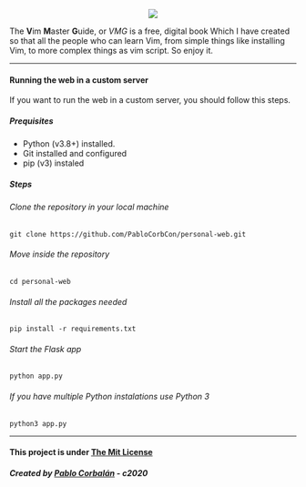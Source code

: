 <p align="center"><img src="https://raw.githubusercontent.com/PabloCorbCon/vmg/main/static/images/logo.png"></p>

The **V**im **M**aster **G**uide, or _VMG_ is a free, digital book Which I have created so that all the people who can learn Vim, from simple things like installing Vim, to more complex things as vim script. So enjoy it.

---

#### Running the web in a custom server
If you want to run the web in a custom server, you should follow this steps.
##### Prequisites
* Python (v3.8+) installed.
* Git installed and configured
* pip (v3) instaled
##### Steps
###### Clone the repository in your local machine
```shell
git clone https://github.com/PabloCorbCon/personal-web.git
```
###### Move inside the repository
```shell
cd personal-web
```
###### Install all the packages needed
```shell
pip install -r requirements.txt
```
###### Start the Flask app
```
python app.py
```
###### If you have multiple Python instalations use Python 3
```
python3 app.py
```

---

#### This project is under [The Mit License](https://opensource.org/licenses/MIT)

##### Created by [Pablo Corbalán](https://github.com) - c2020
